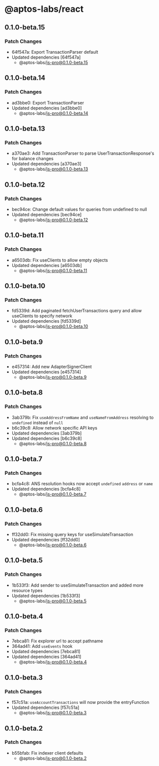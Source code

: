 # @aptos-labs/react

## 0.1.0-beta.15

### Patch Changes

- 64f547a: Export TransactionParser default
- Updated dependencies [64f547a]
  - @aptos-labs/js-pro@0.1.0-beta.15

## 0.1.0-beta.14

### Patch Changes

- ad3bbe0: Export TransactionParser
- Updated dependencies [ad3bbe0]
  - @aptos-labs/js-pro@0.1.0-beta.14

## 0.1.0-beta.13

### Patch Changes

- a370ae3: Add TransactionParser to parse UserTransactionResponse's for balance changes
- Updated dependencies [a370ae3]
  - @aptos-labs/js-pro@0.1.0-beta.13

## 0.1.0-beta.12

### Patch Changes

- bec94ce: Change default values for queries from undefined to null
- Updated dependencies [bec94ce]
  - @aptos-labs/js-pro@0.1.0-beta.12

## 0.1.0-beta.11

### Patch Changes

- a6503db: Fix useClients to allow empty objects
- Updated dependencies [a6503db]
  - @aptos-labs/js-pro@0.1.0-beta.11

## 0.1.0-beta.10

### Patch Changes

- fd5339d: Add paginated fetchUserTransactions query and allow useClients to specify network
- Updated dependencies [fd5339d]
  - @aptos-labs/js-pro@0.1.0-beta.10

## 0.1.0-beta.9

### Patch Changes

- e457314: Add new AdapterSignerClient
- Updated dependencies [e457314]
  - @aptos-labs/js-pro@0.1.0-beta.9

## 0.1.0-beta.8

### Patch Changes

- 3ab379b: Fix `useAddressFromName` and `useNameFromAddress` resolving to `undefined` instead of `null`
- b6c39c8: Allow network specific API keys
- Updated dependencies [3ab379b]
- Updated dependencies [b6c39c8]
  - @aptos-labs/js-pro@0.1.0-beta.8

## 0.1.0-beta.7

### Patch Changes

- bcfa4c8: ANS resolution hooks now accept `undefined` `address` or `name`
- Updated dependencies [bcfa4c8]
  - @aptos-labs/js-pro@0.1.0-beta.7

## 0.1.0-beta.6

### Patch Changes

- ff32dd0: Fix missing query keys for useSimulateTransaction
- Updated dependencies [ff32dd0]
  - @aptos-labs/js-pro@0.1.0-beta.6

## 0.1.0-beta.5

### Patch Changes

- 1b533f3: Add sender to useSimulateTransaction and added more resource types
- Updated dependencies [1b533f3]
  - @aptos-labs/js-pro@0.1.0-beta.5

## 0.1.0-beta.4

### Patch Changes

- 7ebca81: Fix explorer url to accept pathname
- 364ad41: Add `useEvents` hook
- Updated dependencies [7ebca81]
- Updated dependencies [364ad41]
  - @aptos-labs/js-pro@0.1.0-beta.4

## 0.1.0-beta.3

### Patch Changes

- f57c51a: `useAccountTransactions` will now provide the entryFunction
- Updated dependencies [f57c51a]
  - @aptos-labs/js-pro@0.1.0-beta.3

## 0.1.0-beta.2

### Patch Changes

- b55bfab: Fix indexer client defaults
  - @aptos-labs/js-pro@0.1.0-beta.2
